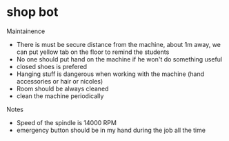 # shop bot

Maintainence

- There is must be secure distance from the machine, about 1m away, we can put yellow tab on the floor to remind the students
- No one should put hand on the machine if he won't do something useful
- closed shoes is prefered
- Hanging stuff is dangerous when working with the machine (hand accessories or hair or nicoles)
- Room should be always cleaned
- clean the machine periodically

Notes

- Speed of the spindle is 14000 RPM
- emergency button should be in my hand during the job all the time
